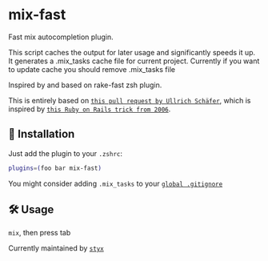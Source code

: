 # mix-fast

Fast mix autocompletion plugin.

This script caches the output for later usage and significantly speeds it up. It
generates a .mix_tasks cache file for current project. Currently if you want to
update cache you should remove .mix_tasks file

Inspired by and based on rake-fast zsh plugin.

This is entirely based on
[`this pull request by Ullrich Schäfer`](HTTPS://GitHub.Com/robb/.dotfiles/pull/10/),
which is inspired by
[`this Ruby on Rails trick from 2006`](https://weblog.rubyonrails.org/2006/3/9/fast-rake-task-completion-for-zsh/).

## 🚀 Installation

Just add the plugin to your `.zshrc`:

```bash
plugins=(foo bar mix-fast)
```

You might consider adding `.mix_tasks` to your
[`global .gitignore`](https://help.github.com/articles/ignoring-files#global-gitignore)

## 🛠️ Usage

`mix`, then press tab

Currently maintained by [`styx`](HTTPS://GitHub.Com/styx/)
